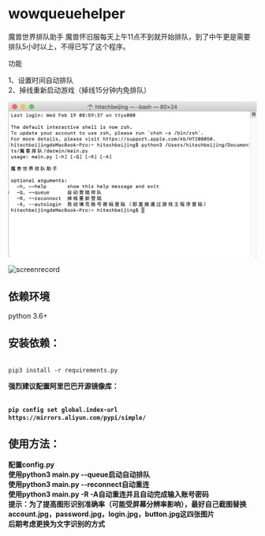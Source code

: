 # wowqueuehelper
魔兽世界排队助手
魔兽怀旧服每天上午11点不到就开始排队，到了中午更是需要排队5小时以上，不得已写了这个程序。
<p>功能</p>
1、设置时间自动排队<br/>
2、掉线重新启动游戏（掉线15分钟内免排队）<br/>

![screenshot](https://github.com/hitechbeijing/wowqueuehelper/raw/master/cmd.jpg?raw=true)<br/>

![screenrecord](https://github.com/hitechbeijing/wowqueuehelper/raw/master/screenrecord.gif?raw=true)

## 依赖环境
python 3.6+
## 安装依赖：

```shell

pip3 install -r requirements.py

```

<p><b>强烈建议配置阿里巴巴开源镜像库：<b></p>
  
```shell
  
pip config set global.index-url https://mirrors.aliyun.com/pypi/simple/

```
## 使用方法：<br/>
配置config.py<br/>
使用python3 main.py --queue启动自动排队<br/>
使用python3 main.py --reconnect自动重连<br/>
使用python3 main.py -R -A自动重连并且自动完成输入账号密码<br/>
<b>提示：为了提高图形识别准确率（可能受屏幕分辨率影响），最好自己截图替换account.jpg，password.jpg，login.jpg，button.jpg这四张图片</b><br/>
<b>后期考虑更换为文字识别的方式</b>


